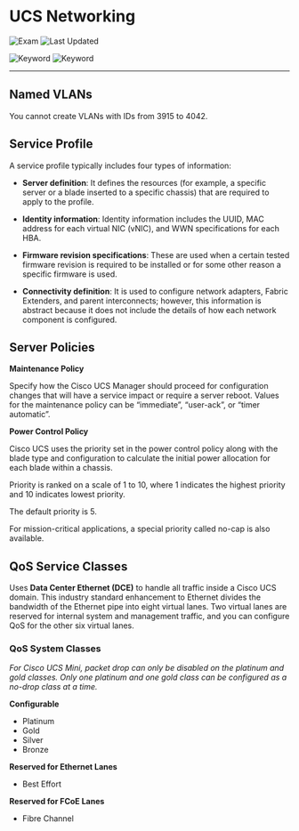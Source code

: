 # UCS Networking

![Exam](https://img.shields.io/badge/DCCOR-8A2BE2)
![Last Updated](https://img.shields.io/badge/Last%20Updated-2024--01--28-blue)

![Keyword](https://img.shields.io/badge/UCS-darkgreen)
![Keyword](https://img.shields.io/badge/Unified%20Computing%20System-darkgreen)

<hr>

## Named VLANs

You cannot create VLANs with IDs from 3915 to 4042.

## Service Profile

A service profile typically includes four types of information:

- **Server definition**: It defines the resources (for example, a specific server or a blade
inserted to a specific chassis) that are required to apply to the profile.

- **Identity information**: Identity information includes the UUID, MAC address for each
virtual NIC (vNIC), and WWN specifications for each HBA.

- **Firmware revision specifications**: These are used when a certain tested firmware
revision is required to be installed or for some other reason a specific firmware
is used.

- **Connectivity definition**: It is used to configure network adapters, Fabric Extenders,
and parent interconnects; however, this information is abstract because it does not
include the details of how each network component is configured.

## Server Policies

**Maintenance Policy**

Specify how the Cisco UCS Manager should proceed for configuration changes that will have a service impact
or require a server reboot. Values for the maintenance policy can be “immediate”, “user-ack”, or “timer automatic”.

**Power Control Policy**

Cisco UCS uses the priority set in the power control policy along with the blade type and configuration to calculate the initial power allocation
for each blade within a chassis.

Priority is ranked on a scale of 1 to 10, where 1 indicates the highest priority and 10 indicates lowest priority.

The default priority is 5.

For mission-critical applications, a special priority called no-cap is also available.

## QoS Service Classes

Uses **Data Center Ethernet (DCE)** to handle all traffic inside a Cisco UCS domain. This industry standard enhancement to Ethernet divides the bandwidth of the Ethernet pipe into eight virtual lanes. Two virtual lanes are reserved for internal system and management traffic, and you can configure QoS for the other six virtual lanes.

### QoS System Classes

*For Cisco UCS Mini, packet drop can only be disabled on the platinum and gold classes. Only one platinum and one gold class can be configured as a no-drop class at a time.*

**Configurable**

- Platinum
- Gold
- Silver
- Bronze

**Reserved for Ethernet Lanes**

- Best Effort

**Reserved for FCoE Lanes**

- Fibre Channel
